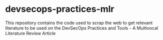 # devsecops-practices-mlr
This repository contains the code used to scrap the web to get relevant literature to be used on the DevSecOps Practices and Tools - A Multivocal Literature Review Article
